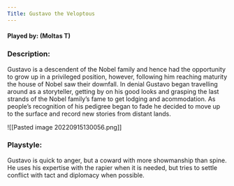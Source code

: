 ```yaml
---
Title: Gustavo the Veloptous
---
```

#### Played by: (Moltas T)
### Description:
Gustavo is a descendent of the Nobel family and hence had the opportunity to grow up in a privileged position, however, following him reaching maturity the house of Nobel saw their downfall. In denial Gustavo began travelling around as a storyteller, getting by on his good looks and grasping the last strands of the Nobel family’s fame to get lodging and acommodation. As people’s recognition of his pedigree began to fade he decided to move up to the surface and record new stories from distant lands.

![[Pasted image 20220915130056.png]]
<br>
### Playstyle:
Gustavo is quick to anger, but a coward with more showmanship than spine. He uses his expertise with the rapier when it is needed, but tries to settle conflict with tact and diplomacy when possible.
